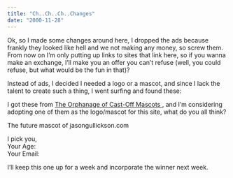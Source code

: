 ```yaml
---
title: "Ch..Ch..Ch..Changes"
date: "2000-11-28"
---
```


<div class="content">
<p>Ok, so I made some changes around here, I dropped the ads because frankly they
looked like hell and we not making any money, so screw them. From now on I’m
only putting up links to sites that link here, so if you wanna make an
exchange, I’ll make you an offer you can’t refuse (well, you could refuse, but
what would be the fun in that)?</p>
<p>Instead of ads, I decided I needed a logo or a mascot, and since I lack the
talent to create such a thing, I went surfing and found these:</p>
<p>I got these from <a href="http://www.lileks.com/institute/orphanage/index.html" target="_blank"> The Orphanage of Cast-Off Mascots
</a> , and I’m considering
adopting one of them as the logo/mascot for this site, what do you all think?</p>
<p>The future mascot of jasongullickson.com</p>
<p>I pick you,<br/>
Your Age:<br/>
Your Email:</p>
<p>I’ll keep this one up for a week and incorporate the winner next week.</p>
</div>
